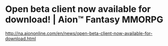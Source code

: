 <!--
id: 173475514
link: http://kevinisom.info/post/173475514/open-beta-client-now-available-for-download-aion-tm
slug: open-beta-client-now-available-for-download-aion-tm
date: Fri Aug 28 2009 14:48:07 GMT+1200 (NZST)
raw: {"blog_name":"kevinisom","id":173475514,"post_url":"http://kevinisom.info/post/173475514/open-beta-client-now-available-for-download-aion-tm","slug":"open-beta-client-now-available-for-download-aion-tm","type":"link","date":"2009-08-28 02:48:07 GMT","timestamp":1251427687,"state":"published","format":"html","reblog_key":"3Zn12mRL","tags":[],"short_url":"http://tmblr.co/Zw68YyALmQw","highlighted":[],"feed_item":"http://na.aiononline.com/en/news/open-beta-client-now-available-for-download.html","from_feed_id":"650234","note_count":0,"title":"Open beta client now available for download! | Aion™ Fantasy MMORPG","url":"http://na.aiononline.com/en/news/open-beta-client-now-available-for-download.html","description":""}
publish: 2009-08-028
tags: 
title: Open beta client now available for download! | Aion™ Fantasy MMORPG
-->


Open beta client now available for download! | Aion™ Fantasy MMORPG
===================================================================

<http://na.aiononline.com/en/news/open-beta-client-now-available-for-download.html>

